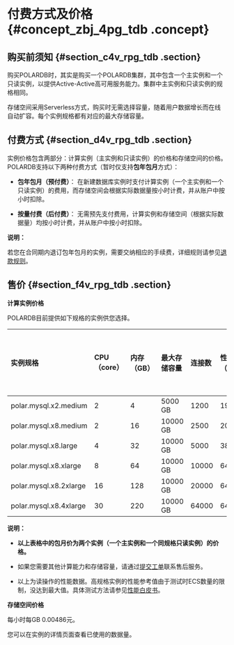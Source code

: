 # 付费方式及价格 {#concept_zbj_4pg_tdb .concept}

## 购买前须知 {#section_c4v_rpg_tdb .section}

购买POLARDB时，其实是购买一个POLARDB集群，其中包含一个主实例和一个只读实例，以提供Active-Active高可用服务能力。集群中主实例和只读实例的规格相同。

存储空间采用Serverless方式，购买时无需选择容量，随着用户数据增长而在线自动扩容。每个实例规格都有对应的最大存储容量。

## 付费方式 {#section_d4v_rpg_tdb .section}

实例价格包含两部分：计算实例（主实例和只读实例）的价格和存储空间的价格。POLARDB支持以下两种付费方式（暂时仅支持**包年包月**方式）：

-   **包年包月（预付费）**： 在新建数据库实例时支付计算实例（一个主实例和一个只读实例）的费用，而存储空间会根据实际数据量按小时计费，并从账户中按小时扣除。

-   **按量付费（后付费）**： 无需预先支付费用，计算实例和存储空间（根据实际数据量）均按小时计费，并从账户中按小时扣除。


**说明：** 

若您在合同期内退订包年包月的实例，需要交纳相应的手续费，详细规则请参见[退款规则](https://help.aliyun.com/knowledge_detail/37096.html)。

## 售价 {#section_f4v_rpg_tdb .section}

**计算实例价格**

POLARDB目前提供如下规格的实例供您选择。

|实例规格|CPU（core）|内存（GB）|最大存储容量|连接数|性能参考值（QPS）|（主实例+只读实例）包月价注（元）|
|:---|:--------|:-----|:-----|:--|:---------|:----------------|
|polar.mysql.x2.medium|2|4|5000 GB|1200|190395.01|560|
|polar.mysql.x8.medium|2|16|10000 GB|2500|200206.97|1600|
|polar.mysql.x8.large|4|32|10000 GB|5000|380292.09|3200|
|polar.mysql.x8.xlarge|8|64|10000 GB|10000|644973.63|6400|
|polar.mysql.x8.2xlarge|16|128|10000 GB|20000|644326.2|12800|
|polar.mysql.x8.4xlarge|30|220|10000 GB|64000|643541.28|25600|

**说明：** 

-   **以上表格中的包月价为两个实例（一个主实例和一个同规格只读实例）的价格。**

-   如果您需要其他计算能力和存储容量，请通过[提交工单](https://selfservice.console.aliyun.com/ticket/createIndex)联系售后服务。

-   以上为读操作的性能数据。高规格实例的性能参考值由于测试时ECS数量的限制，没达到最大值。具体测试方法请参见[性能白皮书](../DNPOLA1839057/ZH-CN_TP_3033.dita)。


**存储空间价格**

每小时每GB 0.00486元。

您可以在实例的详情页面查看已使用的数据量。

